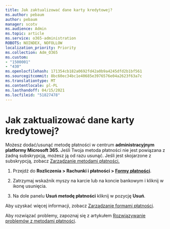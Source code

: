 ```yaml
---
title: Jak zaktualizować dane karty kredytowej?
ms.author: pebaum
author: pebaum
manager: scotv
ms.audience: Admin
ms.topic: article
ms.service: o365-administration
ROBOTS: NOINDEX, NOFOLLOW
localization_priority: Priority
ms.collection: Adm_O365
ms.custom:
- "1500001"
- "430"
ms.openlocfilehash: 171354cb182a0692fd42a0b9a4245dfd2b1bf561
ms.sourcegitcommit: 8bc60ec34bc1e40685e3976576e04a2623f63a7c
ms.translationtype: MT
ms.contentlocale: pl-PL
ms.lasthandoff: 04/15/2021
ms.locfileid: "51827478"
---
```

# <a name="update-my-credit-card-information"></a>Jak zaktualizować dane karty kredytowej?

Możesz dodać/usunąć metodę płatności w centrum **administracyjnym platformy Microsoft 365.** Jeśli Twoja metoda płatności nie jest powiązana z żadną subskrypcją, możesz ją od razu usunąć. Jeśli jest skojarzone z subskrypcją, zobacz [Zarządzanie metodami płatności.](https://docs.microsoft.com/microsoft-365/commerce/billing-and-payments/manage-payment-methods)

1. Przejdź do **Rozliczenia > Rachunki i płatności > [Formy płatności](https://go.microsoft.com/fwlink/p/?linkid=2018806)**.

2. Zatrzymaj wskaźnik myszy na karcie lub na koncie bankowym i kliknij w ikonę usunięcia.

3. Na dole panelu **Usuń metodę płatności** kliknij w pozycję **Usuń**.

Aby uzyskać więcej informacji, zobacz [Zarządzanie formami płatności](https://docs.microsoft.com/microsoft-365/commerce/billing-and-payments/manage-payment-methods).

Aby rozwiązać problemy, zapoznaj się z artykułem [Rozwiązywanie problemów z metodami płatności](https://docs.microsoft.com/microsoft-365/commerce/billing-and-payments/manage-payment-methods#troubleshoot-payment-methods).
